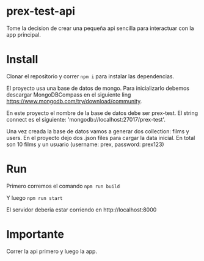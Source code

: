 # prex-test-api

Tome la decision de crear una pequeña api sencilla para interactuar con la app principal. 

# Install

Clonar el repositorio y correr `npm i` para instalar las dependencias.

El proyecto usa una base de datos de mongo. Para inicializarlo debemos descargar MongoDBCompass en el siguiente ling https://www.mongodb.com/try/download/community.

En este proyecto el nombre de la base de datos debe ser prex-test. El string connect es el siguiente: 'mongodb://localhost:27017/prex-test'.

Una vez creada la base de datos vamos a generar dos collection: films y users. En el proyecto dejo dos .json files para cargar la data inicial. En total son 10 films y un usuario (username: prex, password: prex123)


# Run

Primero corremos el comando `npm run build`

Y luego `npm run start`

El servidor deberia estar corriendo en http://localhost:8000


# Importante

Correr la api primero y luego la app.
